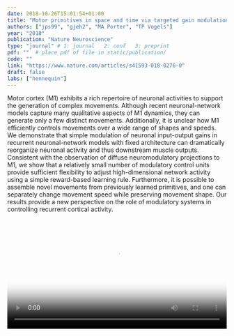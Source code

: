 ```yaml
---
date: 2018-10-26T15:01:54+01:00
title: "Motor primitives in space and time via targeted gain modulation in cortical networks"
authors: ["jps99", "gjeh2", "MA Porter", "TP Vogels"]
year: "2018"
publication: "Nature Neuroscience"
type: "journal" # 1: journal   2: conf   3: preprint
pdf: ""  # place pdf of file in static/publication/
code: ""
link: "https://www.nature.com/articles/s41593-018-0276-0"
draft: false
labs: ["hennequin"]
---
```


Motor cortex (M1) exhibits a rich repertoire of neuronal activities to support
the generation of complex movements. Although recent neuronal-network models
capture many qualitative aspects of M1 dynamics, they can generate only a few
distinct movements. Additionally, it is unclear how M1 efficiently controls
movements over a wide range of shapes and speeds. We demonstrate that simple
modulation of neuronal input-output gains in recurrent neuronal-network models
with fixed architecture can dramatically reorganize neuronal activity and thus
downstream muscle outputs. Consistent with the observation of diffuse
neuromodulatory projections to M1, we show that a relatively small number of
modulatory control units provide sufficient flexibility to adjust
high-dimensional network activity using a simple reward-based learning rule.
Furthermore, it is possible to assemble novel movements from previously learned
primitives, and one can separately change movement speed while preserving
movement shape. Our results provide a new perspective on the role of modulatory
systems in controlling recurrent cortical activity.

<center>
<video poster="/publications/stroud-natneuro-2018-preview-video.png" width="100%" controls = "controls">
  <source src="/publications/stroud-natneuro-2018-preview-video.mp4" type="video/mp4"/>
Your browser does not support the video tag.
</video>
</center>
